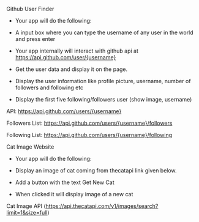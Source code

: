 Github User Finder

* Your app will do the following:

* A input box where you can type the username of any user in the world and press enter

* Your app internally will interact with github api at https://api.github.com/user/{username}

* Get the user data and display it on the page.

* Display the user information like profile picture, username, number of followers and following etc

* Display the first five following/followers user (show image, username)

API: https://api.github.com/users/{username}

Followers List: https://api.github.com/users/{username}/followers

Following List: https://api.github.com/users/{username}/following


Cat Image Website

* Your app will do the following:

* Display an image of cat coming from thecatapi link given below.

* Add a button with the text Get New Cat

* When clicked it will display image of a new cat

Cat Image API (https://api.thecatapi.com/v1/images/search?limit=1&size=full)